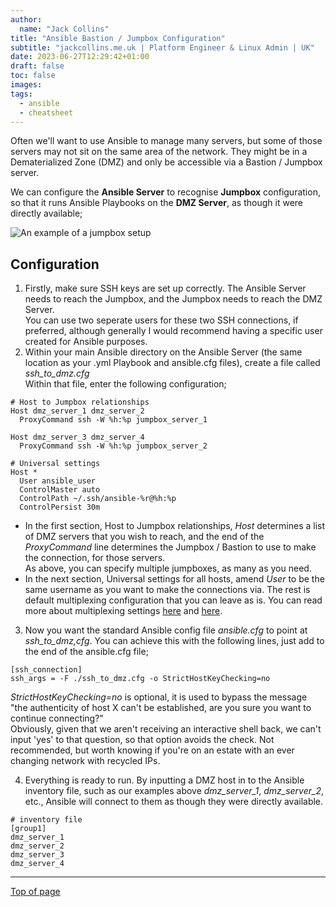 ```yaml
---
author:
  name: "Jack Collins"
title: "Ansible Bastion / Jumpbox Configuration"
subtitle: "jackcollins.me.uk | Platform Engineer & Linux Admin | UK"
date: 2023-06-27T12:29:42+01:00
draft: false
toc: false
images:
tags:
  - ansible
  - cheatsheet
---
```


Often we'll want to use Ansible to manage many servers, but some of those servers may not sit on the same area of the network. They might be in a Dematerialized Zone (DMZ) and only be accessible via a Bastion / Jumpbox server.

We can configure the **Ansible Server** to recognise **Jumpbox** configuration, so that it runs Ansible Playbooks on the **DMZ Server**, as though it were directly available;

![An example of a jumpbox setup](../../images/bastion.png)

## Configuration

1. Firstly, make sure SSH keys are set up correctly. The Ansible Server needs to reach the Jumpbox, and the Jumpbox needs to reach the DMZ Server.  
You can use two seperate users for these two SSH connections, if preferred, although generally I would recommend having a specific user created for Ansible purposes.
2. Within your main Ansible directory on the Ansible Server (the same location as your .yml Playbook and ansible.cfg files), create a file called *ssh_to_dmz.cfg*  
Within that file, enter the following configuration;

```
# Host to Jumpbox relationships
Host dmz_server_1 dmz_server_2
  ProxyCommand ssh -W %h:%p jumpbox_server_1

Host dmz_server_3 dmz_server_4
  ProxyCommand ssh -W %h:%p jumpbox_server_2

# Universal settings
Host *
  User ansible_user
  ControlMaster auto
  ControlPath ~/.ssh/ansible-%r@%h:%p
  ControlPersist 30m
```
- In the first section, Host to Jumpbox relationships, *Host* determines a list of DMZ servers that you wish to reach, and the end of the *ProxyCommand* line determines the Jumpbox / Bastion to use to make the connection, for those servers.  
As above, you can specify multiple jumpboxes, as many as you need.
- In the next section, Universal settings for all hosts, amend *User* to be the same username as you want to make the connections via. The rest is default multiplexing configuration that you can leave as is. You can read more about multiplexing settings [here](https://docs.ansible.com/archive/ansible/2.4/intro_configuration.html#ssh-args) and [here](https://www.cyberciti.biz/faq/linux-unix-reuse-openssh-connection/).

3. Now you want the standard Ansible config file *ansible.cfg* to point at *ssh_to_dmz,cfg*. You can achieve this with the following lines, just add to the end of the ansible.cfg file;

```
[ssh_connection]
ssh_args = -F ./ssh_to_dmz.cfg -o StrictHostKeyChecking=no
```

*StrictHostKeyChecking=no* is optional, it is used to bypass the message "the authenticity of host X can't be established, are you sure you want to continue connecting?"  
Obviously, given that we aren't receiving an interactive shell back, we can't input 'yes' to that question, so that option avoids the check. Not recommended, but worth knowing if you're on an estate with an ever changing network with recycled IPs.

4. Everything is ready to run. By inputting a DMZ host in to the Ansible inventory file, such as our examples above *dmz_server_1*, *dmz_server_2*, etc., Ansible will connect to them as though they were directly available.

```
# inventory file
[group1]
dmz_server_1
dmz_server_2
dmz_server_3
dmz_server_4
```

---

[Top of page](#top)